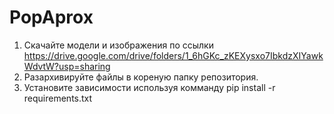 # PopAprox

1. Скачайте модели и изображения по ссылки https://drive.google.com/drive/folders/1_6hGKc_zKEXysxo7IbkdzXIYawkWdvtW?usp=sharing
2. Разархивируйте файлы в кореную папку репозитория.
3. Установите зависимости используя комманду pip install -r requirements.txt
